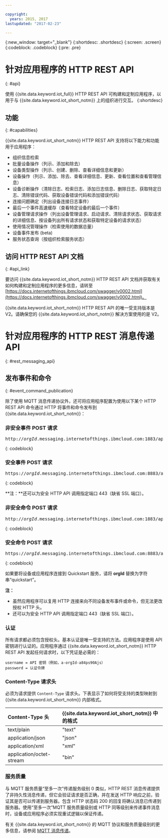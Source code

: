```yaml
---

copyright:
  years: 2015, 2017
lastupdated: "2017-02-23"

---
```


{:new_window: target="_blank"}
{:shortdesc: .shortdesc}
{:screen: .screen}
{:codeblock: .codeblock}
{:pre: .pre}

# 针对应用程序的 HTTP REST API
{: #api}

使用 {{site.data.keyword.iot_full}} HTTP REST API 可构建和定制应用程序，以用于与 {{site.data.keyword.iot_short_notm}} 上的组织进行交互。
{:shortdesc}

## 功能
{: #capabilities}

{{site.data.keyword.iot_short_notm}} HTTP REST API 支持将以下能力和功能用于应用程序：

- 组织信息检索
- 批量设备操作（列示、添加和除去）
- 设备类型操作（列示、创建、删除、查看详细信息和更新）
- 设备操作（列示、添加、除去、查看详细信息、更新、查看位置和查看管理信息）
- 设备诊断操作（清除日志、检索日志、添加日志信息、删除日志、获取特定日志、清除错误代码、获取设备错误代码和添加错误代码）
- 连接问题确定（列出设备连接日志事件）
- 最后一个事件高速缓存（查看特定设备的最后一个事件）
- 设备管理请求操作（列出设备管理请求、启动请求、清除请求状态、获取请求的详细信息、按设备列出所有请求状态和获取特定设备的请求状态）
- 使用情况管理操作（检索使用的数据总量）
- 设备事件发布 (beta)
- 服务状态查询（按组织检索服务状态）

## 访问 HTTP REST API 文档
{: #api_link}

要访问 {{site.data.keyword.iot_short_notm}} HTTP REST API 文档并获取有关如何构建和定制应用程序的更多信息，请转至 [https://docs.internetofthings.ibmcloud.com/swagger/v0002.html](https://docs.internetofthings.ibmcloud.com/swagger/v0002.html)。

{{site.data.keyword.iot_short_notm}} HTTP REST API 的唯一受支持版本是 V2。请确保您的 {{site.data.keyword.iot_short_notm}} 解决方案使用的是 V2。



# 针对应用程序的 HTTP REST 消息传递 API
{: #rest_messaging_api}

## 发布事件和命令
{: #event_command_publication}

除了使用 MQTT 消息传递协议外，还可将应用程序配置为使用以下某个 HTTP REST API 命令通过 HTTP 将事件和命令发布到 {{site.data.keyword.iot_short_notm}}：

### 非安全事件 POST 请求
<pre class="pre">http://<var class="keyword varname">orgId</var>.messaging.internetofthings.ibmcloud.com:1883/api/v0002/application/types/<var class="keyword varname">typeId</var>/devices/<var class="keyword varname">deviceId</var>/events/<var class="keyword varname">eventId</var></pre>
{: codeblock}

### 安全事件 POST 请求
<pre class="pre">https://<var class="keyword varname">orgId</var>.messaging.internetofthings.ibmcloud.com:8883/api/v0002/application/types/<var class="keyword varname">typeId</var>/devices/<var class="keyword varname">deviceId</var>/events/<var class="keyword varname">eventId</var></pre>
{: codeblock}

**注：**还可以为安全 HTTP API 调用指定端口 443（缺省 SSL 端口）。

### 非安全命令 POST 请求
<pre class="pre">http://<var class="keyword varname">orgId</var>.messaging.internetofthings.ibmcloud.com:1883/api/v0002/application/types/<var class="keyword varname">typeId</var>/devices/<var class="keyword varname">deviceId</var>/commands/<var class="keyword varname">eventId</var></pre>
{: codeblock}

### 安全命令 POST 请求
<pre class="pre">https://<var class="keyword varname">orgId</var>.messaging.internetofthings.ibmcloud.com:8883/api/v0002/application/types/<var class="keyword varname">typeId</var>/devices/<var class="keyword varname">deviceId</var>/commands/<var class="keyword varname">eventId</var></pre>
{: codeblock}

如果要将设备或应用程序连接到 Quickstart 服务，请将 **orgId** 替换为字符串“quickstart”。

**注：**
- 虽然应用程序可以复用 HTTP 连接来向不同设备发布事件或命令，但无法更改授权 HTTP 头。
- 还可以为安全 HTTP API 调用指定端口 443（缺省 SSL 端口）。

### 认证

所有请求都必须包含授权头。基本认证是唯一受支持的方法。应用程序是使用 API 密钥进行认证的。应用程序通过 {{site.data.keyword.iot_short_notm}} HTTP REST API 发起任何请求时，以下凭证是必需的：

```
username = API 密钥（例如，a-orgId-a84ps90Ajs）
password = 认证令牌
```

### Content-Type 请求头

必须为请求提供 `Content-Type` 请求头。下表显示了如何将受支持的类型映射到 {{site.data.keyword.iot_short_notm}} 内部格式。

|Content-Type 头|{{site.data.keyword.iot_short_notm}} 中的格式|
|:---|:---|
|text/plain|"text"
|application/json| "json"
|application/xml | "xml"
|application/octet-stream|"bin"

### 服务质量

与 MQTT 服务质量“至多一次”传递服务级别 0 类似，HTTP REST 消息传递提供了非持久性消息传递，但它会验证请求是否正确，并在发送 HTTP 响应之前，验证其是否可以传递到服务器。包含 HTTP 状态码 200 的回复将确认消息已传递到服务器。使用“至多一次”MQTT 服务质量级别或 HTTP 同等级别来传递事件消息时，设备或应用程序必须实现重试逻辑以保证传递。


有关 {{site.data.keyword.iot_short_notm}} 的 MQTT 协议和服务质量级别的更多信息，请参阅 [MQTT 消息传递](../reference/mqtt/index.html)。

